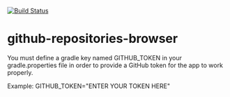 [![Build Status](https://app.bitrise.io/app/004cf0fd4f2442ac/status.svg?token=IYAWmYHrcQBFDeeB5Dz72Q&branch=master)](https://app.bitrise.io/app/004cf0fd4f2442ac)

# github-repositories-browser

You must define a gradle key named GITHUB_TOKEN in your gradle.properties file in order to provide a GitHub token for the app to work properly.
  
Example:
GITHUB_TOKEN="ENTER YOUR TOKEN HERE"